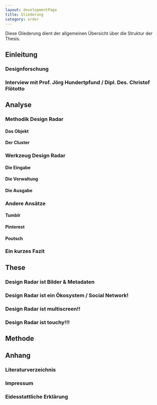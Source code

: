 ```yaml
---
layout: developmentPage
title: Gliederung
category: order
---
```


Diese Gliederung dient der allgemeinen Übersicht über die Struktur der Thesis.

## Einleitung

### Designforschung 

### Interview mit Prof. Jörg Hundertpfund / Dipl. Des. Christof Flötotto 

## Analyse

### Methodik Design Radar
#### Das Objekt
#### Der Cluster

### Werkzeug Design Radar
#### Die Eingabe
#### Die Verwaltung
#### Die Ausgabe

### Andere Ansätze
#### Tumblr
#### Pinterest
#### Poutsch

### Ein kurzes Fazit


## These
### Design Radar ist Bilder & Metadaten 
### Design Radar ist ein Ökosystem / Social Network!
### Design Radar ist multiscreen!!
### Design Radar ist touchy!!!


## Methode


## Anhang
### Literaturverzeichnis
### Impressum
### Eidesstattliche Erklärung
